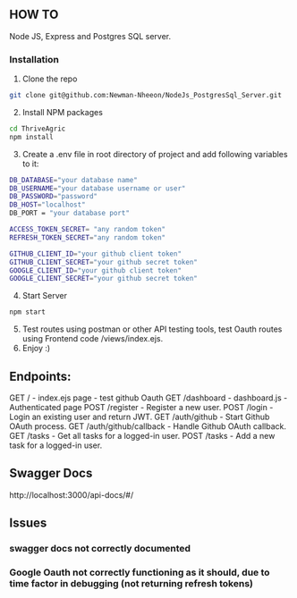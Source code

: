 ## HOW TO
Node JS, Express and Postgres SQL server.


### Installation
1. Clone the repo
```sh
git clone git@github.com:Newman-Nheeon/NodeJs_PostgresSql_Server.git
```
2. Install NPM packages
```sh
cd ThriveAgric
npm install
```
3. Create a .env file in root directory of project and add following variables to it:
```sh
DB_DATABASE="your database name"
DB_USERNAME="your database username or user"
DB_PASSWORD="password"
DB_HOST="localhost"
DB_PORT = "your database port"

ACCESS_TOKEN_SECRET= "any random token"
REFRESH_TOKEN_SECRET="any random token"

GITHUB_CLIENT_ID="your github client token"
GITHUB_CLIENT_SECRET="your github secret token"
GOOGLE_CLIENT_ID="your github client token"
GOOGLE_CLIENT_SECRET="your github secret token"
```

4. Start Server
```sh
npm start
```
5. Test routes using postman or other API testing tools, test Oauth routes using Frontend code /views/index.ejs.
6. Enjoy :)



## Endpoints:
GET / - index.ejs page - test github Oauth
GET /dashboard - dashboard.js - Authenticated page
POST /register - Register a new user.
POST /login - Login an existing user and return JWT.
GET /auth/github - Start Github OAuth process.
GET /auth/github/callback - Handle Github OAuth callback.
GET /tasks - Get all tasks for a logged-in user.
POST /tasks - Add a new task for a logged-in user.

## Swagger Docs
http://localhost:3000/api-docs/#/


## Issues
### swagger docs not correctly documented
### Google Oauth not correctly functioning as it should, due to time factor in debugging (not returning refresh tokens)

